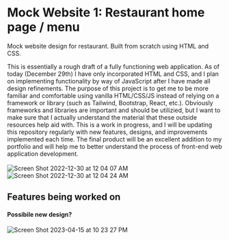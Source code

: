 # Mock Website 1: Restaurant home page / menu


Mock website design for restaurant. Built from scratch using HTML and CSS.


This is essentially a rough draft of a fully functioning web application. As of today (December 29th) I have only incorporated HTML and CSS, and I plan on implementing functionality by way of JavaScript after I have made all design refinements.
The purpose of this project is to get me to be more familiar and comfortable using vanilla HTML/CSS/JS instead of relying on a framework or library (such as Tailwind, Bootstrap, React, etc.). Obviously frameworks and libraries are important and should be utilizied, but I want to make sure that I actually understand the material that these outside resources help aid with. This is a work in progress, and I will be updating this repository regularly with new features, designs, and improvements implemented each time. The final product will be an excellent addition to my portfolio and will help me to better understand the process of front-end web application development.
<br>
<br>
![Screen Shot 2022-12-30 at 12 04 07 AM](https://user-images.githubusercontent.com/90480945/210036842-860a7e22-c0de-4912-b031-062efe5ccd76.png)
![Screen Shot 2022-12-30 at 12 04 24 AM](https://user-images.githubusercontent.com/90480945/210036851-b86354a5-db1b-45b6-a9d0-cea3e481edb8.png)


<h2>Features being worked on</h2>

<h4>Possibile new design?</h4>

![Screen Shot 2023-04-15 at 10 23 27 PM](https://user-images.githubusercontent.com/90480945/232329750-062a94ed-bd3b-43d2-b044-61195c464e7c.png)
